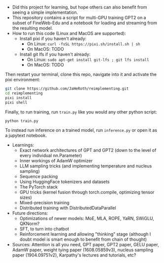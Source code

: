 - Did this project for learning, but hope others can also benefit from seeing a simple implementation.
- This repository contains a script for multi-GPU training GPT2 on a subset of FineWeb-Edu and a notebook for loading and streaming from the resulting model.
- How to run this code (Linux and MacOS are supported):
  - Install pixi if you haven't already:
    - On Linux: `curl -fsSL https://pixi.sh/install.sh | sh`
    - On MacOS: TODO
  - Install git lfs if you haven't already:
    - On Linux: `sudo apt-get install git-lfs ; git lfs install`
    - On MacOS: TODO

Then restart your terminal, clone this repo, navigate into it and activate the pixi environment:
```bash
git clone https://github.com/JaHeRoth/reimplementing.git
cd reimplementing
pixi install
pixi shell
```

Finally, to run training, run `train.py` like you would any other python script:
```bash
python train.py
```
To instead run inference on a trained model, run `inference.py` or open it as a jupytext notebook.

- Learnings:
  - Exact network architectures of GPT and GPT2 (down to the level of every individual nn.Parameter)
  - Inner workings of AdamW optimizer
  - LLM sampling tricks (and implementing temperature and nucleus sampling)
  - Sequence packing
  - Using HuggingFace tokenizers and datasets
  - The PyTorch stack
  - GPU tricks (kernel fusion through torch.compile, optimizing tensor sizes)
  - Mixed-precision training
  - Distributed training with DistributedDataParallel
- Future directions:
  - Optimizations of newer models: MoE, MLA, ROPE, YaRN, SWiGLU, QKNorm?
  - SFT, to turn into chatbot
  - Reinforcement learning and allowing "thinking" stage (although I doubt model is smart enough to benefit from chain of thought)
- Sources: Attention is all you need, GPT paper, GPT2 paper, GELU paper, AdamW paper, weight tying paper (1608.05859v3), nucleus sampling paper (1904.09751v2), Karpathy's lectures and tutorials, etc?